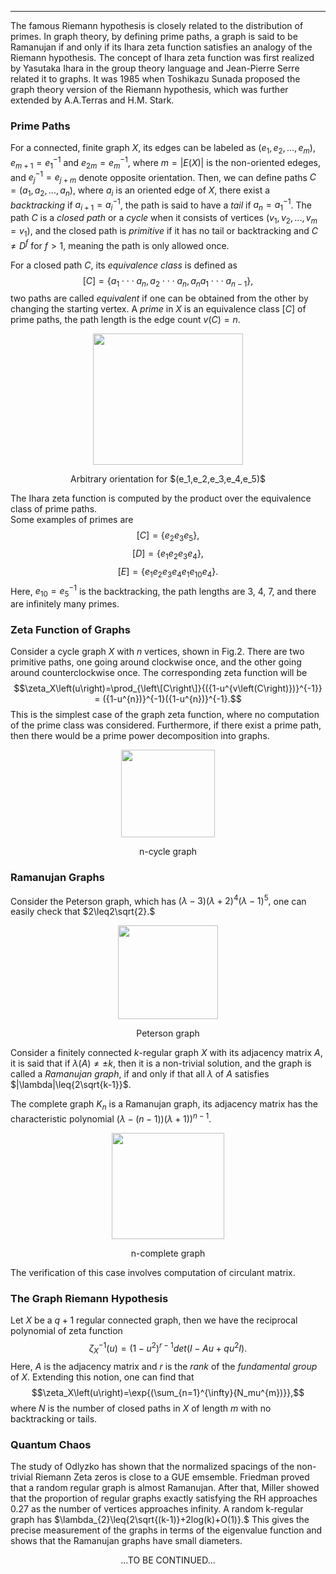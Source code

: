 ***
The famous Riemann hypothesis is closely related to the distribution of primes. In graph theory, by defining prime paths, a graph is said to be Ramanujan if and only if its Ihara zeta function satisfies an analogy of the Riemann hypothesis. The concept of Ihara zeta function was first realized by Yasutaka Ihara in the group theory language and Jean-Pierre Serre related it to graphs. It was 1985 when Toshikazu Sunada proposed the graph theory version of the Riemann hypothesis, which was further extended by A.A.Terras and H.M. Stark.

###  Prime Paths
For a connected, finite graph $X$, its edges can be labeled as $(e_1, e_2, ..., e_m)$, $e_{m+1}=e_1^{-1}$ and $e_{2m}=e_m^{-1}$, where $m=|E(X)|$ is the non-oriented edeges, and $e_j^{-1}=e_{j+m}$ denote opposite orientation. Then, we can define paths $C=(a_1,a_2,...,a_n)$, where $a_i$ is an oriented edge of $X$, there exist a $backtracking$ if $a_{i+1}=a_i^{-1}$, the path is said to have a $tail$ if $a_{n}=a_1^{-1}$. The path $C$ is a $closed$ $path$ or a $cycle$ when it consists of vertices $(v_1,v_2,...,v_m=v_1)$, and the closed path is $primitive$ if it has no tail or backtracking and $C\neq{D^f}$ for $f>{1}$, meaning the path is only allowed once.

For a closed path $C$, its $equivalence$ $class$ is defined as 
$$[C]=\lbrace{a_1}\cdot\cdot\cdot{a_n},{a_2}\cdot\cdot\cdot{a_n},{a_n}{a_1}\cdot\cdot\cdot{a_{n-1}}\rbrace,$$
two paths are called $equivalent$ if one can be obtained from the other by changing the starting vertex. 
A $prime$ in $X$ is an equivalence class $[C]$ of prime paths, the path length is the edge count $v(C)=n$.

<p align="center"><img src= "https://user-images.githubusercontent.com/66701331/187326050-c8d93df8-d35c-4b4f-a9e4-c5ef29b08945.png" width="240" height="210"> <p/>
<p align="center"> Arbitrary orientation for $(e_1,e_2,e_3,e_4,e_5)$ </p>

The Ihara zeta function is computed by the product over the equivalence class of prime paths. 
<br/>
Some examples of primes are 
$$[C]=\lbrace{e_2}{e_3}{e_5}\rbrace,$$ 
$$[D]=\lbrace{e_1}{e_2}{e_3}{e_4}\rbrace,$$
$$[E]=\lbrace{e_1}{e_2}{e_3}{e_4}{e_1}{e_{10}}{e_4}\rbrace.$$ 
Here, $e_{10}={e_5}^{-1}$ is the backtracking, the path lengths are 3, 4, 7, and there are infinitely many primes.

### Zeta Function of Graphs
Consider a cycle graph $X$ with $n$ vertices, shown in Fig.2. There are two primitive paths, one going around clockwise once, and the other going around counterclockwise once. The corresponding zeta function will be 
$$\zeta_X\left(u\right)=\prod_{\left\[C\right\]}{({1-u^{v\left(C\right)})}^{-1}} = ({1-u^{n})}^{-1}({1-u^{n})}^{-1}.$$
This is the simplest case of the graph zeta function, where no computation of the prime class was considered. Furthermore, if there exist a prime path, then there would be a prime power decomposition into graphs.

<p align="center"><img src= "https://user-images.githubusercontent.com/66701331/187325623-ef6c34c3-656e-4ffc-b173-2135757965ce.png" width="150" height="140"> <p/>
<p align="center"> n-cycle graph</p>

### Ramanujan Graphs
Consider the Peterson graph, which has $(\lambda-3)(\lambda+2)^4(\lambda-1)^5,$ one can easily check that $2\leq2\sqrt{2}.$
<p align="center"><img src= "https://user-images.githubusercontent.com/66701331/187332360-47bc5e53-13f1-4ae0-b65d-4d5817294e7e.png" width="160" height="150"> <p/>
<p align="center"> Peterson graph </p>

Consider a finitely connected $k$-regular graph $X$ with its adjacency matrix $A$, it is said that if $\lambda(A)\neq{\pm{k}}$, then it is a non-trivial solution, and the graph is called a $Ramanujan$ $graph$, if and only if that all $\lambda$ of $A$ satisfies $|\lambda|\leq{2\sqrt{k-1}}$.
<p/>

The complete graph $K_n$ is a Ramanujan graph, its adjacency matrix has the characteristic polynomial $(\lambda-(n-1))(\lambda+1))^{n-1}.$
<p align="center"><img src= "https://user-images.githubusercontent.com/66701331/187332359-5131ca2b-bc71-433d-a76d-bc8fb6b393c3.PNG" width="180" height="170"> <p/>
<p align="center"> n-complete graph </p>
The verification of this case involves computation of circulant matrix.
<p/>

### The Graph Riemann Hypothesis
Let $X$ be a $q+1$ regular connected graph,
then we have the reciprocal polynomial of zeta function 
$$\zeta_X^{-1}\left(u\right)=\left(1-u^2\right)^{r-1}det\left(I-Au+qu^2I\right).$$
Here, $A$ is the adjacency matrix and $r$ is the $rank$ of the $fundamental$ $group$ of $X$. Extending this notion, one can find that 
$$\zeta_X\left(u\right)=\exp{(\sum_{n=1}^{\infty}{N_mu^{m})}},$$
where $N$ is the number of closed paths in $X$ of length $m$ with no backtracking or tails.

### Quantum Chaos
The study of Odlyzko has shown that the normalized spacings of the non-trivial Riemann Zeta zeros is close to a GUE emsemble. 
Friedman proved that a random regular graph is almost Ramanujan. After that, Miller showed that the proportion of regular graphs exactly satisfying the RH approaches 0.27 as the number of vertices approaches infinity. A random k-regular graph has $\lambda_{2}\leq{2\sqrt{(k-1)}+2log(k)+O(1)}.$ This gives the precise measurement of the graphs in terms of the eigenvalue function and shows that the Ramanujan graphs have small diameters.

<p/><p align="center">...TO BE CONTINUED...<p/>
<p/><script type="text/javascript" charset="utf-8" src=" https://cdn.mathjax.org/mathjax/latest/MathJax.js?config=TeX-AMS-MML_HTMLorMML, https://vincenttam.github.io/javascripts/MathJaxLocal.js"></script>
